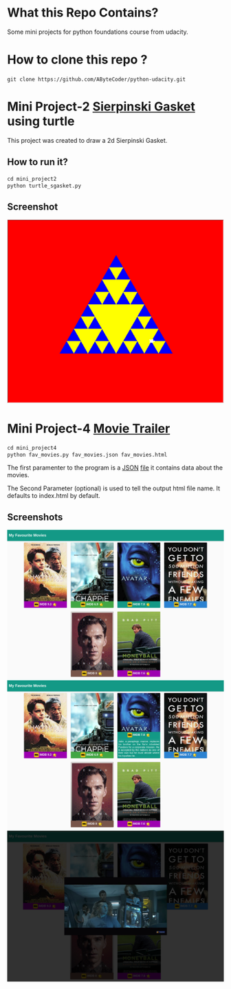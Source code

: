 # What this Repo Contains?
Some mini projects for python foundations course from udacity.
# How to clone this repo ?
`git clone https://github.com/AByteCoder/python-udacity.git`
# Mini Project-2 [Sierpinski Gasket](mini_project2) using turtle
This project was created to draw a 2d Sierpinski Gasket.
## How to run it?
```
cd mini_project2
python turtle_sgasket.py
```
## Screenshot
![Sierpinski Gasket Screenshot](screenshots/screenshot_gasket.png)
# Mini Project-4 [Movie Trailer](mini_project4)
```
cd mini_project4
python fav_movies.py fav_movies.json fav_movies.html
```

The first paramenter to the program is a [JSON](http://www.json.org/) [file](mini_project4/fav_movies.json) it contains data about the movies.

The Second Parameter (optional) is used to tell the output html file name. It defaults to index.html by default.

## Screenshots
![Screenshot 1](screenshots/screenshot_1.png)
![Screenshot 2](screenshots/screenshot_2.png)
![Screenshot 3](screenshots/screenshot_3.png)
